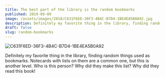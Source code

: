 ```yaml
---
title: The best part of the library is the random bookmarks
published: 2019-09-09
image: /assets/images/2018/C631F6ED-36F3-4B4C-B7D4-1BE4EA5B0A92.jpg
description: Definitely my favorite thing in the library, finding random things used as bookmarks.
draft: false
slug: random-bookmarks
---
```


![C631F6ED-36F3-4B4C-B7D4-1BE4EA5B0A92](/assets/images/2018/C631F6ED-36F3-4B4C-B7D4-1BE4EA5B0A92.jpg)

Definitely my favorite thing in the library, finding random things used as bookmarks. Notecards with lists on them are a common one, but this is another level. Who is this person? Why did they make this list? Why did they read this book!
